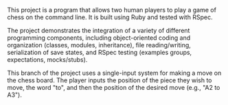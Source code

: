 This project is a program that allows two human players to play a game of chess on the command line. It is built using Ruby and tested with RSpec.

The project demonstrates the integration of a variety of different programming components, including object-oriented coding and organization (classes, modules, inheritance), file reading/writing, serialization of save states, and RSpec testing (examples groups, expectations, mocks/stubs).

This branch of the project uses a single-input system for making a move on the chess board. The player inputs the position of the piece they wish to move, the word "to", and then the position of the desired move (e.g., "A2 to A3").
